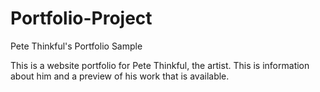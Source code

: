 # Portfolio-Project
Pete Thinkful's Portfolio Sample

This is a website portfolio for Pete Thinkful, the artist. This is information about him and a preview of his work that is available.
